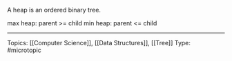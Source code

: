 A heap is an ordered binary tree.

max heap: parent >= child
min heap: parent <= child

___
Topics: [[Computer Science]], [[Data Structures]], [[Tree]]
Type: #microtopic 
